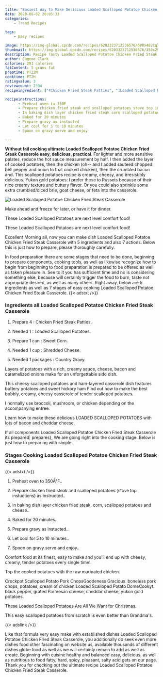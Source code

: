 ```yaml
---
title: "Easiest Way to Make Delicious Loaded Scalloped Potatoe Chicken Fried Steak Casserole"
date: 2020-06-02 20:05:33
categories:
    - Trend Recipes
    
tags:
    - Easy recipes

image: https://img-global.cpcdn.com/recipes/6203323712536576/680x482cq70/loaded-scalloped-potatoe-chicken-fried-steak-casserole-recipe-main-photo.jpg
thumbnail: https://img-global.cpcdn.com/recipes/6203323712536576/350x250cq70/loaded-scalloped-potatoe-chicken-fried-steak-casserole-recipe-main-photo.jpg
description: Recipe Tasty Loaded Scalloped Potatoe Chicken Fried Steak Casserole with 5 ingredients and 7 stages of easy cooking.
author: Eugene Clark
calories: 291 calories
fatContent: 5 grams fat
preptime: PT22M
cooktime: PT2H
ratingvalue: 3
reviewcount: 2394
recipeingredient: ["4Chicken Fried Steak Patties", "1Loaded Scalloped Potatoes", "1 canSweet Corn", "1 cupShredded Cheese", "1 packagesCountry Gravy"]

recipeinstructions: 
      - Preheat oven to 350F 
      - Prepare chicken fried steak and scalloped potatoes stove top instuctions as instructed 
      - In baking dish layer chicken fried steak corn scalloped potatoes and cheese 
      - Baked for 20 minutes 
      - Prepare gravy as instucted 
      - Let cool for 5 to 10 minutes 
      - Spoon on gravy serve and enjoy

---
```




**Without fail cooking ultimate Loaded Scalloped Potatoe Chicken Fried Steak Casserole easy, delicious, practical**. For lighter and more sensitive palates, reduce the hot sauce measurement by half. I then added the layer of cooked potatoes, then the chicken (oh-- and I added sauteed chopped bell pepper and onion to that cooked chicken), then the crumbled bacon and. This scalloped potatoes recipe is creamy, cheesy, and irresistibly delicious. Yukon gold potatoes: I prefer these to Russets because of their nice creamy texture and buttery flavor. Or you could also sprinkle some extra crumbled/diced brie, goat cheese, or feta into the casserole.


![Loaded Scalloped Potatoe Chicken Fried Steak Casserole](https://img-global.cpcdn.com/recipes/6203323712536576/680x482cq70/loaded-scalloped-potatoe-chicken-fried-steak-casserole-recipe-main-photo.jpg "Loaded Scalloped Potatoe Chicken Fried Steak Casserole")



Make ahead and freeze for later, or have it for dinner.

These Loaded Scalloped Potatoes are next level comfort food!

These Loaded Scalloped Potatoes are next level comfort food!


Excellent Morning all, now you can make dish Loaded Scalloped Potatoe Chicken Fried Steak Casserole with 5 ingredients and also 7 actions. Below this is just how to prepare, please thoroughly carefully.

In food preparation there are some stages that need to be done, beginning to prepare components, cooking tools, as well as likewise recognize how to begin from beginning to food preparation is prepared to be offered as well as taken pleasure in. See to it you has sufficient time and no is considering something else, because will certainly trigger the food to burn, taste not appropriate desired, as well as many others. Right away, below are 5 ingredients as well as 7 stages of easy cooking Loaded Scalloped Potatoe Chicken Fried Steak Casserole.
{{< adstxt />}}

### Ingredients all Loaded Scalloped Potatoe Chicken Fried Steak Casserole


1. Prepare 4 : Chicken Fried Steak Patties.

1. Needed 1 : Loaded Scalloped Potatoes.

1. Prepare 1 can : Sweet Corn.

1. Needed 1 cup : Shredded Cheese.

1. Needed 1 packages : Country Gravy.


Layers of potatoes with a rich, creamy sauce, cheese, bacon and caramelized onions make for an unforgettable side dish.

This cheesy scalloped potatoes and ham-layered casserole dish features buttery potatoes and sweet hickory ham Find out how to make the best bubbly, creamy, cheesy casserole of tender scalloped potatoes.

I normally use broccoli, mushroom, or chicken depending on the accompanying entree.

Learn how to make these delicious LOADED SCALLOPED POTATOES with lots of bacon and cheddar cheese.


If all components Loaded Scalloped Potatoe Chicken Fried Steak Casserole its prepared| prepares}, We are going right into the cooking stage. Below is just how to preparing with simple.

### Stages Cooking Loaded Scalloped Potatoe Chicken Fried Steak Casserole

{{< adstxt />}}


1. Preheat oven to 350Â°F..



1. Prepare chicken fried steak and scalloped potatoes (stove top instuctions) as instructed..



1. In baking dish layer chicken fried steak, corn, scalloped potatoes and cheese..



1. Baked for 20 minutes..



1. Prepare gravy as instucted..



1. Let cool for 5 to 10 minutes..



1. Spoon on gravy serve and enjoy..




Comfort food at its finest, easy to make and you&#39;ll end up with cheesy, creamy, tender potatoes every single time!

Top the cooked potatoes with the raw marinated chicken.

Crockpot Scalloped Potato Pork ChopsGoodeness Gracious. boneless pork chops, potatoes, cream of chicken Loaded Scalloped Potato DomeCookyt. black pepper, grated Parmesan cheese, cheddar cheese, yukon gold potatoes.

These Loaded Scalloped Potatoes Are All We Want for Christmas.

This easy scalloped potatoes from scratch is even better than Grandma&#39;s.


{{< adslink />}}

Like that formula very easy make with established dishes Loaded Scalloped Potatoe Chicken Fried Steak Casserole, you additionally do seek even more dishes food other fascinating on website us, available thousands of different dishes globe food as well as we will certainly remain to add as well as create. Beginning with cuisine healthy and balanced easy, delicious, as well as nutritious to food fatty, hard, spicy, pleasant, salty acid gets on our page. Thank you for checking out the ultimate recipe Loaded Scalloped Potatoe Chicken Fried Steak Casserole.
